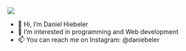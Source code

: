 ![](https://daniebeler.com/img/vesuv.fd7955af.webp)

- 👋 Hi, I’m Daniel Hiebeler
- 👀 I’m interested in programming and Web development
- 📫 You can reach me on Instagram: @daniebeler

<!---
daniebeler/daniebeler is a ✨ special ✨ repository because its `README.md` (this file) appears on your GitHub profile.
You can click the Preview link to take a look at your changes.
--->
